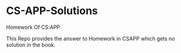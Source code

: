 # CS-APP-Solutions

Homework Of CS:APP

This Repo provides the answer to Homework in CSAPP which gets no solution in the book.

